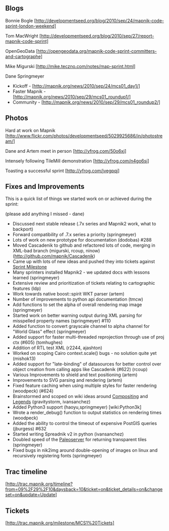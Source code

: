 <!-- Name: MapnikCodeSprint/MCS01/Results -->
<!-- Version: 4 -->
<!-- Last-Modified: 2010/09/30 12:04:24 -->
<!-- Author: springmeyer -->
## Blogs

Bonnie Bogle
[http://developmentseed.org/blog/2010/sep/24/mapnik-code-sprint-london-weekend]

Tom MacWright
[http://developmentseed.org/blog/2010/sep/27/report-mapnik-code-sprint]

OpenGeoData
[http://opengeodata.org/mapnik-code-sprint-committers-and-cartographe]

Mike Migurski
[http://mike.teczno.com/notes/map-sprint.html]

Dane Springmeyer
 * Kickoff - [http://mapnik.org/news/2010/sep/24/mcs01_day1/]
 * Faster Mapnik - [http://mapnik.org/news/2010/sep/29/mcs01_roundup1/]
 * Community - [http://mapnik.org/news/2010/sep/29/mcs01_roundup2/]


## Photos

Hard at work on Mapnik
[http://www.flickr.com/photos/developmentseed/5029925686/in/photostream/]

Dane and Artem meet in person
[http://yfrog.com/50o6xj]

Intensely following TileMill demonstration
[http://yfrog.com/n4go6sj]

Toasting a successful sprint
[http://yfrog.com/jvegpqj]


## Fixes and Improvements

This is a quick list of things we started work on or achieved during the sprint:

(please add anything I missed - dane)

 * Discussed next stable release (.7x series and Mapnik2 work, what to backport)
  * Forward compatibility of .7.x series a priority  (springmeyer)
 * Lots of work on new prototype for documentation (dodobas) #288
 * Moved Cascadenik to github and refactored lots of code, merging in XML-bad branch (migurski, rcoup, ninow) (http://github.com/mapnik/Cascadenik)
 * Came up with lots of new ideas and pushed they into tickets against [Sprint Milestone](http://trac.mapnik.org/milestone/MCS1%20Tickets) 
 * Many sprinters installed Mapnik2 - we updated docs with lessons learned (springmeyer)
 * Extensive review and prioritization of tickets relating to cartographic features (ldp)
 * Work towards native boost::spirit WKT parser (artem)
 * Number of improvements to python api documentation (tmcw)
 * Add functions to set the alpha of overall rendering map image (springmeyer)
 * Started work on better warning output during XML parsing for misspelled property names (springmeyer) #110
 * Added function to convert grayscale channel to alpha channel for "World Glass" effect (springmeyer)
 * Added support for faster multi-threaded reprojection through use of proj ctx (#605) (tomhughes)
 * Addition of RTL test XML (r2244, ajashton)
 * Worked on scoping Cairo context.scale() bugs - no solution quite yet (mishok13)
 * Added support for "late-binding" of datasources for better control over object creation from calling apps like Cascadenik (#622) (rcoup)
 * Various Improvements to shield and text positioning (artem)
 * Improvements to SVG parsing and rendering (artem)
 * Fixed feature caching when using multiple styles for faster rendering (woodpeck) (#624)
 * Brainstormed and scoped on wiki ideas around [Compositing](/wiki:Ideas/Compositing/) and [Legends](/wiki:Legending/) (gravitystorm, ivansanchez)
 * Added Python3 support (haoyu,springmeyer) [wiki:Python3k]
 * Wrote a render_debug() function to output statistics on rendering times (woodpeck)
 * Added the ability to control the timeout of expensive PostGIS queries (jburgess) #632
 * Started writing Spreadnik v2 in python (ivansanchez)
 * Doubled speed of the [Paleoserver](http://trac.mapnik.org/wiki/Paleoserver) for returning transparent tiles (springmeyer)
 * Fixed bugs in nik2img around double-opening of images on linux and recursively registering fonts (springmeyer)

## Trac timeline

[http://trac.mapnik.org/timeline?from=09%2F29%2F10&daysback=10&ticket=on&ticket_details=on&changeset=on&update=Update]

## Tickets
[http://trac.mapnik.org/milestone/MCS1%20Tickets]